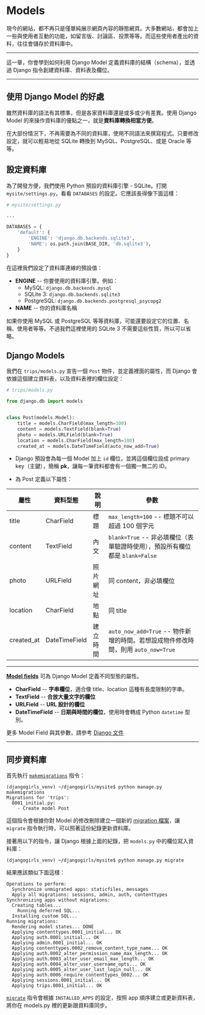 # Models

現今的網站，都不再只是僅單純展示網頁內容的靜態網頁。大多數網站，都會加上一些與使用者互動的功能，如留言版、討論區、投票等等。而這些使用者產出的資料，往往會儲存於資料庫中。

---

這一章，你會學到如何利用 Django Model 定義資料庫的結構（schema），並透過 Django 指令創建資料庫、資料表及欄位。

---

## 使用 Django Model 的好處

雖然資料庫的語法有其標準，但是各家資料庫還是或多或少有差異。使用 Django Model 的來操作資料庫的優點之一，就是**資料庫轉換相當方便**。

在大部份情況下，不再需要為不同的資料庫，使用不同語法來撰寫程式。只要修改設定，就可以輕易地從 SQLite 轉換到 MySQL、PostgreSQL、或是 Oracle 等等。

## 設定資料庫

為了開發方便，我們使用 Python 預設的資料庫引擎 - SQLite。打開 `mysite/settings.py`，看看 `DATABASES` 的設定。它應該長得像下面這樣：

```python
# mysite/settings.py

...

DATABASES = {
    'default': {
        'ENGINE': 'django.db.backends.sqlite3',
        'NAME': os.path.join(BASE_DIR, 'db.sqlite3'),
    }
}
```

在這裡我們設定了資料庫連線的預設值：

- **ENGINE** -- 你要使用的資料庫引擎。例如：
    - MySQL: `django.db.backends.mysql`
    - SQLite 3: `django.db.backends.sqlite3`
    - PostgreSQL: `django.db.backends.postgresql_psycopg2`
- **NAME** -- 你的資料庫名稱

如果你使用 MySQL 或 PostgreSQL 等等資料庫，可能還要設定它的位置、名稱、使用者等等。不過我們這裡使用的 SQLite 3 不需要這些性質，所以可以省略。


## Django Models

我們在 `trips/models.py` 宣告一個 `Post` 物件，並定義裡面的屬性，而 Django 會依據這個建立資料表，以及資料表裡的欄位設定：

```python
# trips/models.py

from django.db import models


class Post(models.Model):
    title = models.CharField(max_length=100)
    content = models.TextField(blank=True)
    photo = models.URLField(blank=True)
    location = models.CharField(max_length=100)
    created_at = models.DateTimeField(auto_now_add=True)

```

- Django 預設會為每一個 Model 加上 `id` 欄位，並將這個欄位設成 primary key（主鍵），簡稱 **pk**，讓每一筆資料都會有一個獨一無二的 ID。

- 為 Post 定義以下屬性：

| 屬性 | 資料型態 | 說明 |參數|
| -----------|-----------| -------  |------------------------------------|
| title      | CharField | 標題     |`max_length=100` -- 標題不可以超過 100 個字元|
| content    | TextField | 內文     | `blank=True` -- 非必填欄位（表單驗證時使用），預設所有欄位都是 `blank=False` |
| photo      | URLField  | 照片網址 | 同 content，非必填欄位|
| location   | CharField | 地點     | 同 title |
| created_at | DateTimeField | 建立時間 | `auto_now_add=True` -- 物件新增的時間。若想設成物件修改時間，則用 `auto_now=True`|

---

 [**Model fields**](https://docs.djangoproject.com/en/1.8/ref/models/fields/) 可為 Django Model 定義不同型態的屬性。

- **CharField** -- **字串欄位**，適合像 title、location 這種有長度限制的字串。
- **TextField** -- **合放大量文字的欄位**
- **URLField** -- **URL 設計的欄位**
- **DateTimeField** -- **日期與時間的欄位**，使用時會轉成 Python `datetime` 型別。

更多 Model Field 與其參數，請參考 [Django 文件 ](https://docs.djangoproject.com/en/1.8/ref/models/fields/)

---

## 同步資料庫

首先執行 [`makemigrations`](https://docs.djangoproject.com/en/1.8/ref/django-admin/#django-admin-makemigrations) 指令：

```
(djangogirls_venv) ~/djangogirls/mysite$ python manage.py makemigrations
Migrations for 'trips':
  0001_initial.py:
    - Create model Post
```

這個指令會根據你對 Model 的修改刪除建立一個新的 [migration 檔案](https://docs.djangoproject.com/en/1.8/topics/migrations/#migration-files)，讓 `migrate` 指令執行時，可以照著這份紀錄更新資料庫。

接著用以下的指令，讓 Django 根據上面的紀錄，把 `models.py` 中的欄位寫入資料庫：

```
(djangogirls_venv) ~/djangogirls/mysite$ python manage.py migrate
```

結果應該類似下面這樣：

```
Operations to perform:
  Synchronize unmigrated apps: staticfiles, messages
  Apply all migrations: sessions, admin, auth, contenttypes
Synchronizing apps without migrations:
  Creating tables...
    Running deferred SQL...
  Installing custom SQL...
Running migrations:
  Rendering model states... DONE
  Applying contenttypes.0001_initial... OK
  Applying auth.0001_initial... OK
  Applying admin.0001_initial... OK
  Applying contenttypes.0002_remove_content_type_name... OK
  Applying auth.0002_alter_permission_name_max_length... OK
  Applying auth.0003_alter_user_email_max_length... OK
  Applying auth.0004_alter_user_username_opts... OK
  Applying auth.0005_alter_user_last_login_null... OK
  Applying auth.0006_require_contenttypes_0002... OK
  Applying sessions.0001_initial... OK
  Applying trips.0001_initial... OK
```

[`migrate`](https://docs.djangoproject.com/en/1.8/ref/django-admin/#django-admin-migrate) 指令會根據 `INSTALLED_APPS` 的設定，按照 app 順序建立或更新資料表，將你在 models.py 裡的更新跟資料庫同步。
